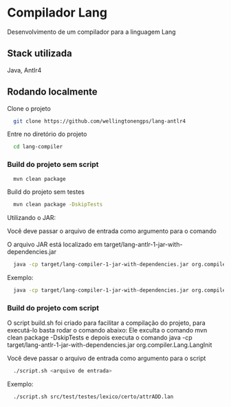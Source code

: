 
# Compilador Lang

Desenvolvimento de um compilador para a linguagem Lang

## Stack utilizada

Java, Antlr4



## Rodando localmente

Clone o projeto

```bash
  git clone https://github.com/wellingtonengps/lang-antlr4
```

Entre no diretório do projeto

```bash
  cd lang-compiler
```

### Build do projeto sem script

```bash
  mvn clean package
```

Build do projeto sem testes

```bash
  mvn clean package -DskipTests
```

Utilizando o JAR:

Você deve passar o arquivo de entrada como argumento para o comando

O arquivo JAR está localizado em target/lang-antlr-1-jar-with-dependencies.jar

```bash
  java -cp target/lang-compiler-1-jar-with-dependencies.jar org.compiler.Lang.LangInit <arquivo de entrada>
```

Exemplo:

```bash
  java -cp target/lang-compiler-1-jar-with-dependencies.jar org.compiler.Lang.LangInit src/test/testes/lexico/certo/attrADD.lan

```
### Build do projeto com script

O script build.sh foi criado para facilitar a compilação do projeto, para executá-lo basta rodar o comando abaixo:
Ele exculta o comando mvn clean package -DskipTests e depois executa o comando java -cp target/lang-antlr-1-jar-with-dependencies.jar org.compiler.Lang.LangInit <arquivo de entrada>

Você deve passar o arquivo de entrada como argumento para o script

```bash
  ./script.sh <arquivo de entrada>
```
Exemplo:

```bash
  ./script.sh src/test/testes/lexico/certo/attrADD.lan
```